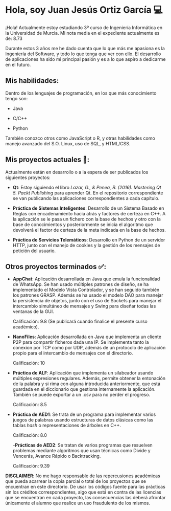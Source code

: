 # Hola, soy Juan Jesús Ortiz García 💻

¡Hola! Actualmente estoy estudiando 3º curso de Ingeniería Informática en la Universidad de Murcia. Mi nota media en el expediente actualmente es de: 8.73

Durante estos 3 años me he dado cuenta que lo que más me apasiona es la Ingeniería del Software, y todo lo que tenga que ver con ello. El desarrollo de aplicaciones ha sido mi principal pasión y es a lo que aspiro a dedicarme en el futuro.

## Mis habilidades:

Dentro de los lenguajes de programación, en los que más conocimiento tengo son:

- Java
  
- C/C++
  
- Python
  

También conozco otros como JavaScript o R, y otras habilidades como manejo avanzado del S.O. Linux, uso de SQL, y HTML/CSS.

## Mis proyectos actuales 📓:

Actualmente están en desarrollo o a la espera de ser publicados los siguientes proyectos:

- **Qt**: Estoy siguiendo el libro *Lazar, G., & Penea, R. (2016). Mastering Qt 5. Packt Publishing* para aprender Qt. En el repositorio correspondiente se van publicando las aplicaciones correspondientes a cada capítulo.

- **Práctica de Sistemas Inteligentes**: Desarrollo de un Sistema Basado en Reglas con encadenamiento hacia atrás y factores de certeza en C++. A la aplicación se le pasa un fichero con la base de hechos y otro con la base de conocimientos y posteriormente se inicia el algoritmo que devolverá el factor de certeza de la meta indicada en la base de hechos.
  
- **Práctica de Servicios Telemáticos**: Desarrollo en Python de un servidor HTTP, junto con el manejo de cookies y la gestión de los mensajes de petición del usuario.

## Otros proyectos terminados ✅: 

- **AppChat**: Aplicación desarrollada en Java que emula la funcionalidad de WhatsApp. Se han usado múltiples patrones de diseño, se ha implementado el Modelo Vista Controlador, y se han seguido también los patrones GRASP. Además se ha usado el modelo DAO para manejar la persistencia de objetos, junto con el uso de Sockets para manejar el intercambio simultáneo de mensajes y Swing para diseñar todas las ventanas de la GUI.
  
  Calificación: 9.8 (Se publicará cuando finalice el presente curso académico).

 
- **NanoFiles**: Aplicación desarrollada en Java que implementa un cliente P2P para compartir ficheros dada una IP. Se implementa tanto la conexion por TCP como por UDP, además de un protocolo de aplicación propio para el intercambio de mensajes con el directorio.
  
  Calificación: 10

- **Práctica de ALF**: Aplicación que implementa un silabeador usando múltiples expresiones regulares. Además, permite obtener la entonación de la palabra y si rima con alguna introducida anteriormente, que está guardada en el diccionario que gestiona internamente la aplicación. También se puede exportar a un .csv para no perder el progreso.

  Calificación: 8.5
  
- **Práctica de AED1**: Se trata de un programa para implementar varios juegos de palabras usando estructuras de datos clásicas como las tablas *hash* o representaciones de árboles en C++.

  Calificación: 8.0

  -**Prácticas de AED2**: Se tratan de varios programas que resuelven problemas mediante algoritmos que usan técnicas como Divide y Vencerás, Avance Rápido o Backtracking.

  Calificación: 9.39
  



**DISCLAIMER**: No me hago responsable de las repercusiones académicas que pueda acarrear la copia parcial o total de los proyectos que se encuentran en este directorio. De usar los códigos fuente para las prácticas sin los créditos correspondientes, algo que está en contra de las licencias que se encuentran en cada proyecto, las consecuencias las deberá afrontar únicamente el alumno que realice un uso fraudulento de los mismos.
